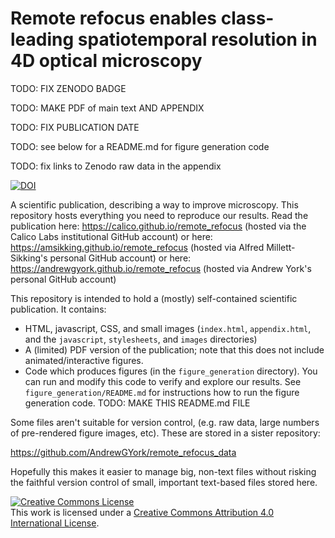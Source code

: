 # Remote refocus enables class-leading spatiotemporal resolution in 4D optical microscopy
TODO: FIX ZENODO BADGE

TODO: MAKE PDF of main text AND APPENDIX

TODO: FIX PUBLICATION DATE

TODO: see below for a README.md for figure generation code

TODO: fix links to Zenodo raw data in the appendix

<a href="https://zenodo.org/badge/latestdoi/48553955"><img src="https://zenodo.org/badge/48553955.svg" alt="DOI"></a>

A scientific publication, describing a way to improve microscopy. This repository hosts everything you need to reproduce our results. Read the publication here:
https://calico.github.io/remote_refocus (hosted via the Calico Labs institutional GitHub account)
or here:
https://amsikking.github.io/remote_refocus (hosted via Alfred Millett-Sikking's personal GitHub account)
or here:
https://andrewgyork.github.io/remote_refocus (hosted via Andrew York's personal GitHub account)

This repository is intended to hold a (mostly) self-contained scientific publication. It contains:

* HTML, javascript, CSS, and small images (`index.html`, `appendix.html`, and the `javascript`, `stylesheets`, and `images` directories)
* A (limited) PDF version of the publication; note that this does not include animated/interactive figures.
* Code which produces figures (in the `figure_generation` directory). You can run and modify this code to verify and explore our results. See `figure_generation/README.md` for instructions how to run the figure generation code. TODO: MAKE THIS README.md FILE

Some files aren't suitable for version control, (e.g. raw data, large numbers of pre-rendered figure images, etc). These are stored in a sister repository:

https://github.com/AndrewGYork/remote_refocus_data

Hopefully this makes it easier to manage big, non-text files without risking the faithful version control of small, important text-based files stored here.

<a rel="license" href="http://creativecommons.org/licenses/by/4.0/"><img alt="Creative Commons License" style="border-width:0" src="https://i.creativecommons.org/l/by/4.0/88x31.png" /></a><br />This work is licensed under a <a rel="license" href="http://creativecommons.org/licenses/by/4.0/">Creative Commons Attribution 4.0 International License</a>.
